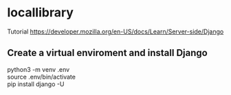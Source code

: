 # locallibrary
Tutorial https://developer.mozilla.org/en-US/docs/Learn/Server-side/Django

## Create a virtual enviroment and install Django

python3 -m venv .env  
source .env/bin/activate  
pip install django -U  
